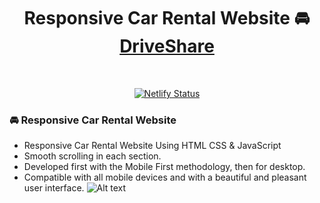 <h1 align="center">
  Responsive Car Rental Website 🚘<br/>
  <a href="https://driveshare.netlify.app/" target="_blank">DriveShare</a>
</h1>

<br/>
<p align="center">
  <a href="https://driveshare.netlify.app/" target="_blank">
    <img src="https://api.netlify.com/api/v1/badges/ac95dc32-745f-48e2-8e2f-5795d50b580f/deploy-status" alt="Netlify Status" />
  </a>
</p>

### 🚘 Responsive Car Rental Website

- Responsive Car Rental Website Using HTML CSS & JavaScript
- Smooth scrolling in each section.
- Developed first with the Mobile First methodology, then for desktop.
- Compatible with all mobile devices and with a beautiful and pleasant user interface.
  ![Alt text](Preview.jpg)
